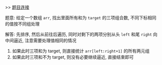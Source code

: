 \>\> [题目连接](http://baidu.com)

题意: 给定一个数组 `arr`, 找出里面所有和为 `target` 的三项组合数, 不同下标相同的值按不同组处理

解答: 先排序, 然后从前往后遍历, 同时对剩下的两项分别从头 `left` 和尾 `right` 向中间逼近, 注意需要处理值相同的情况

1. 如果此时三项和为 target, 则直接统计 `arr[left:right+1]` 的所有两元组
2. 如果此时三项和不为 target, 则没有必要继续逼近, 直接结束即可